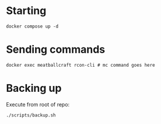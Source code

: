 # Starting

```
docker compose up -d
```

# Sending commands

```
docker exec meatballcraft rcon-cli # mc command goes here
```

# Backing up

Execute from root of repo:

```
./scripts/backup.sh
```
